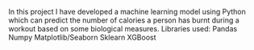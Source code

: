 In this project I have developed a machine learning model using Python which can predict the number of calories a person has burnt during
a workout based on some biological measures.
Libraries used:
Pandas 
Numpy 
Matplotlib/Seaborn 
Sklearn
XGBoost 
